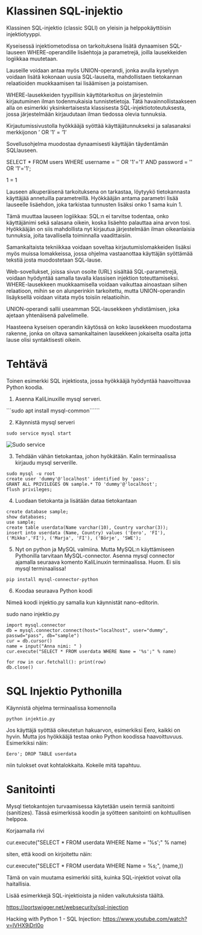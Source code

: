 Klassinen SQL-injektio
===
Klassinen SQL-injektio (classic SQLI) on yleisin ja helppokäyttöisin injektiotyyppi.

Kyseisessä injektiometodissa on tarkoituksena lisätä dynaamisen SQL-lauseen
WHERE-operandille lisäehtoja ja parametrejä, joilla lausekkeiden logiikkaa muutetaan.

Lauseille voidaan antaa myös UNION-operandi, jonka avulla kyselyyn voidaan lisätä
kokonaan uusia SQL-lauseita, mahdollistaen tietokannan relaatioiden muokkaamisen tai lisäämisen ja poistamisen.

WHERE-lausekkeiden tyypillisin käyttötarkoitus on järjestelmiin kirjautuminen ilman todenmukaisia tunnistetietoja. Tätä havainnollistaakseen alla on esimerkki yksinkertaisesta klassisesta SQL-injektiototeutuksesta, jossa järjestelmään kirjaudutaan ilman tiedossa olevia tunnuksia.

Kirjautumissivustolla hyökkääjä syöttää käyttäjätunnukseksi ja salasanaksi merkkijonon ’ OR ’1’ = ’1’ 

Sovellusohjelma muodostaa dynaamisesti käyttäjän täydentämän SQLlauseen.

SELECT * FROM users WHERE username = '' OR '1'='1' AND
password = '' OR '1'='1';

1 = 1

Lauseen alkuperäisenä tarkoituksena on tarkastaa, löytyykö tietokannasta käyttäjää annetuilla parametreillä. Hyökkääjän antama parametri lisää lauseelle lisäehdon, joka tarkistaa tunnusten lisäksi onko 1 sama kuin 1. 

Tämä muuttaa lauseen logiikkaa: SQL:n ei tarvitse todentaa, onko käyttäjänimi sekä salasana oikein, koska lisäehto palauttaa aina arvon tosi. Hyökkääjän on siis mahdollista nyt kirjautua järjestelmään ilman oikeanlaisia tunnuksia,
joita tavallisella toiminnalla vaadittaisiin.

Samankaltaista tekniikkaa voidaan soveltaa kirjautumislomakkeiden lisäksi myös muissa lomakkeissa, jossa ohjelma vastaanottaa käyttäjän syöttämää tekstiä josta muodostetaan SQL-lause.

Web-sovellukset, joissa sivun osoite (URL) sisältää SQL-parametrejä, voidaan hyödyntää samalla tavalla klassisen injektion toteuttamiseksi. WHERE-lausekkeen muokkaamisella voidaan vaikuttaa ainoastaan siihen relaatioon, mihin se on alunperinkin tarkoitettu, mutta UNION-operandin lisäyksellä voidaan viitata myös toisiin relaatioihin.

UNION-operandi sallii useamman SQL-lausekkeen yhdistämisen, joka ajetaan yhtenäisenä palvelimelle. 

Haasteena kyseisen operandin käytössä on koko lausekkeen muodostama rakenne, jonka on oltava samankaltainen lausekkeen jokaiselta osalta jotta lause olisi syntaktisesti oikein.

# Tehtävä

Toinen esimerkki SQL injektiosta, jossa hyökkääjä hyödyntää haavoittuvaa Python koodia.

1. Asenna KaliLinuxille mysql serveri.

```sudo apt install mysql-common``````


2. Käynnistä mysql serveri

```sudo service mysql start```

![Sudo service](image.png)


3. Tehdään vähän tietokantaa, johon hyökätään. Kalin terminaalissa kirjaudu mysql
serverille.
```
sudo mysql -u root
create user 'dummy'@'localhost' identified by 'pass';
GRANT ALL PRIVILEGES ON sample.* TO 'dummy'@'localhost';
flush privileges;
```
4. Luodaan tietokanta ja lisätään dataa tietokantaan
```
create database sample;
show databases;
use sample;
create table userdata(Name varchar(10), Country varchar(3)); 
insert into userdata (Name, Country) values ('Eero', 'FI'), ('Mikko','FI'), ('Marja', 'FI'), ('Börje', 'SWE');
```
5. Nyt on python ja MySQL valmiina. Mutta MySQL:n käyttämiseen Pythonilla
tarvitaan MySQL-connector. Asenna mysql connector ajamalla seuraava komento
KaliLinuxin terminaalissa. Huom. Ei siis mysql terminaalissa!
```
pip install mysql-connector-python
```
6. Koodaa seuraava Python koodi

Nimeä koodi injektio.py samalla kun käynnistät nano-editorin.

sudo nano injektio.py 

```
import mysql.connector
db = mysql.connector.connect(host="localhost", user="dummy",
passwd="pass", db="sample")
cur = db.cursor()
name = input("Anna nimi: " )
cur.execute("SELECT * FROM userdata WHERE Name = '%s';" % name)

for row in cur.fetchall(): print(row)
db.close()
```

# SQL Injektio Pythonilla

Käynnistä ohjelma terminaalissa komennolla 

```python injektio.py```


Jos käyttäjä syöttää oikeutetun hakuarvon, esimerkiksi Eero, kaikki on hyvin. Mutta jos hyökkääjä testaa onko Python koodissa haavoittuvuus. Esimerkiksi näin:

```Eero'; DROP TABLE userdata```


niin tulokset ovat kohtalokkaita. Kokeile mitä tapahtuu.

# Sanitointi

Mysql tietokantojen turvaamisessa käytetään usein termiä sanitointi (sanitizes).
Tässä esimerkissä koodin ja syötteen sanitointi on kohtuullisen helppoa. 

Korjaamalla rivi 

cur.execute("SELECT * FROM userdata WHERE Name = '%s';" % name)

siten, että koodi on kirjoitettu näin:

cur.execute("SELECT * FROM userdata WHERE Name = %s;", (name,))

Tämä on vain muutama esimerkki siitä, kuinka SQL-injektiot voivat olla haitallisia. 

Lisää esimerkkejä SQL-injektioista ja niiden vaikutuksista täältä. 

https://portswigger.net/websecurity/sql-injection

Hacking with Python 1 - SQL Injection: https://www.youtube.com/watch?v=IVHX9jDrI0o




